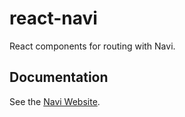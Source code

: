 # react-navi

React components for routing with Navi.

## Documentation

See the [Navi Website](https://frontarm.com/navi/integrations/react/).